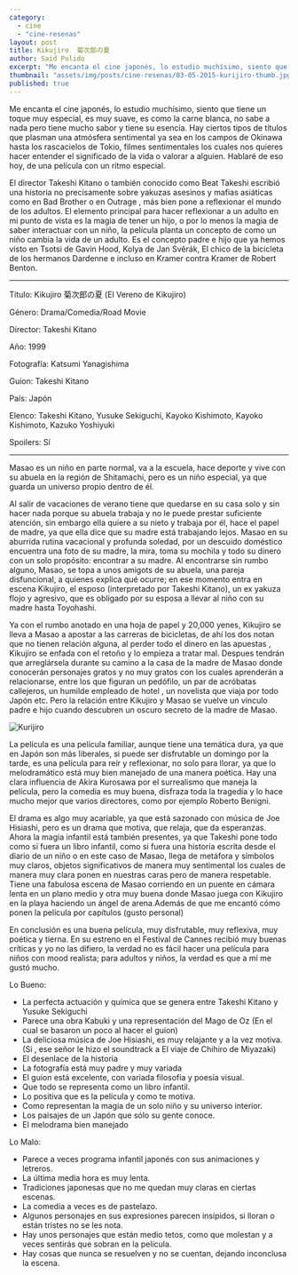 ```yaml
---
category: 
  - cine
  - "cine-resenas"
layout: post
title: Kikujiro  菊次郎の夏
author: Said Pulido
excerpt: "Me encanta el cine japonés, lo estudio muchísimo, siento que tiene un toque muy especial, es muy suave, es como la carne blanca, no sabe a nada pero tiene mucho sabor y tiene su esencia."
thumbnail: "assets/img/posts/cine-resenas/03-05-2015-kurijiro-thumb.jpg"
published: true
---
```


Me encanta el cine japonés, lo estudio muchísimo, siento que tiene un toque muy especial, es muy suave, es como la carne blanca, no sabe a nada pero tiene mucho sabor y tiene su esencia. Hay ciertos tipos de títulos que plasman una atmósfera sentimental ya sea en los campos de Okinawa hasta los rascacielos de Tokio, filmes sentimentales los cuales nos quieres hacer entender el significado de la vida o valorar a alguien. Hablaré de eso hoy, de una película con un ritmo especial. 

El director Takeshi Kitano o también conocido como Beat Takeshi escribió una historia no precisamente sobre yakuzas asesinos y mafias asiáticas como en Bad Brother o en Outrage , más bien pone a reflexionar el mundo de los adultos. El elemento principal para hacer reflexionar  a un adulto en mi punto de vista es la magia de tener un hijo, o por lo menos la magia de saber interactuar con un niño, la película planta un concepto  de como un niño cambia la vida de un adulto. Es el concepto padre e hijo que ya hemos visto en Tsotsi de Gavin Hood, Kolya de Jan Svěrák, El chico de la bicicleta de los hermanos Dardenne e incluso en Kramer contra Kramer de Robert Benton.

<hr> 

Título: Kikujiro  菊次郎の夏 (El Vereno de Kikujiro)

Género: Drama/Comedia/Road Movie

Director: Takeshi Kitano

Año: 1999

Fotografía: Katsumi Yanagishima

Guion: 	Takeshi Kitano

País: Japón 

Elenco: Takeshi Kitano, Yusuke Sekiguchi, Kayoko Kishimoto, Kayoko Kishimoto, Kazuko Yoshiyuki 

Spoilers: Sí

<hr>

Masao es un niño en parte normal, va a la escuela, hace deporte y vive con su abuela en la región de Shitamachi, pero es un niño especial, ya que guarda un universo propio dentro de él.

Al salir de vacaciones de verano tiene que quedarse en su casa solo y sin hacer nada porque su abuela trabaja y no le puede prestar suficiente atención, sin embargo ella quiere a su nieto y trabaja por él, hace el papel de madre, ya que ella dice que su madre está trabajando lejos. Masao en su aburrida rutina vacacional y profunda soledad, por un descuido doméstico encuentra una foto de su madre, la mira, toma su mochila y todo su dinero con un solo propósito: encontrar a su madre. Al encontrarse sin rumbo alguno, Masao, se topa a unos amigots de su abuela, una pareja disfuncional, a quienes explica qué ocurre; en ese momento entra en escena Kikujiro, el esposo (interpretado por Takeshi Kitano), un ex yakuza flojo y agresivo, que es obligado por su esposa a llevar al niño con su madre hasta Toyohashi. 

Ya con el rumbo anotado en una hoja de papel y 20,000 yenes, Kikujiro se lleva a Masao a apostar a las carreras de bicicletas, de ahí los dos notan que no tienen relación alguna, al perder todo el dinero en las apuestas , Kikujiro se enfada con el retoño y lo empieza a tratar mal. Despues tendrán que arreglársela durante su camino a la casa de la madre de Masao donde conocerán personajes gratos y no muy gratos con los cuales aprenderán a relacionarse, entre los que figuran un pedófilo, un par de acróbatas callejeros, un humilde empleado de hotel , un novelista que viaja por todo Japón etc. Pero la relación entre Kikujiro y Masao se vuelve un vínculo padre e hijo cuando descubren un oscuro secreto de la madre de Masao.

![Kurijiro](/assets/img/posts/cine-resenas/03-05-2015-kurijiro-thumb.jpg)

La película es una película familiar, aunque tiene una temática dura, ya que en Japón son más liberales, si puede ser disfrutable un domingo por la tarde, es una película para reír y reflexionar, no solo para llorar, ya que lo melodramático está muy bien manejado de una manera poética. Hay una clara influencia de Akira Kurosawa  por el surrealismo que maneja la película, pero la comedia es muy buena, disfraza toda la tragedia y lo hace mucho mejor que varios directores, como por ejemplo Roberto Benigni.

El drama es algo muy acariable, ya que está sazonado con música de Joe Hisiashi, pero es un drama que motiva, que relaja, que da esperanzas. Ahora la magia infantil está también presentes, ya que Takeshi pone todo como si fuera un libro infantil, como si fuera una historia escrita desde el diario de un niño o en este caso de Masao, llega de metáfora y símbolos muy claros, objetos significativos de manera muy sentimental los cuales de manera muy clara ponen en nuestras caras pero de manera respetable. Tiene una fabulosa escena de Masao corriendo en un puente  en cámara lenta en un plano medio y otra muy buena donde Masao juega con Kikujiro en la playa haciendo un ángel de arena.Además de que me encantó cómo ponen la película por capítulos (gusto personal)

En conclusión es una buena película, muy disfrutable, muy reflexiva, muy poética y tierna. En su estreno en el Festival de Cannes recibió muy buenas críticas y yo no las difiero, la verdad no es fácil hacer una película para niños con mood realista; para adultos y niños, la verdad es que a mí me gustó mucho. 

Lo Bueno: 

* La perfecta actuación y química que se genera entre Takeshi Kitano y Yusuke Sekiguchi
* Parece una obra Kabuki y una representación del Mago de Oz (En el cual se basaron un poco al hacer el guion)
* La deliciosa música de Joe Hisiashi, es muy relajante y a la vez motiva. (Si , ese señor le hizo el soundtrack a El viaje de Chihiro de Miyazaki)
* El desenlace de la historia
* La fotografía está muy padre y muy variada
* El guion está excelente, con variada filosofía y poesía visual.
* Que todo se representa como un libro infantil.
* Lo positiva que es la película y como te motiva.
* Como representan la magia de un solo niño y su universo interior.
* Los paisajes de un Japón que sólo su gente conoce.
* El melodrama bien manejado

Lo Malo:

* Parece a veces programa infantil japonés con sus animaciones y letreros.
* La última media hora es muy lenta.
* Tradiciones japonesas que no me quedan muy claras en ciertas escenas.
* La comedia a veces es de pastelazo. 
* Algunos personajes en sus expresiones parecen insípidos, si lloran o están tristes no se les nota.
* Hay unos personajes que están medio tetos, como que molestan y a veces sentirás que sobran en la película.
* Hay cosas que nunca se resuelven y no se cuentan, dejando inconclusa la escena.